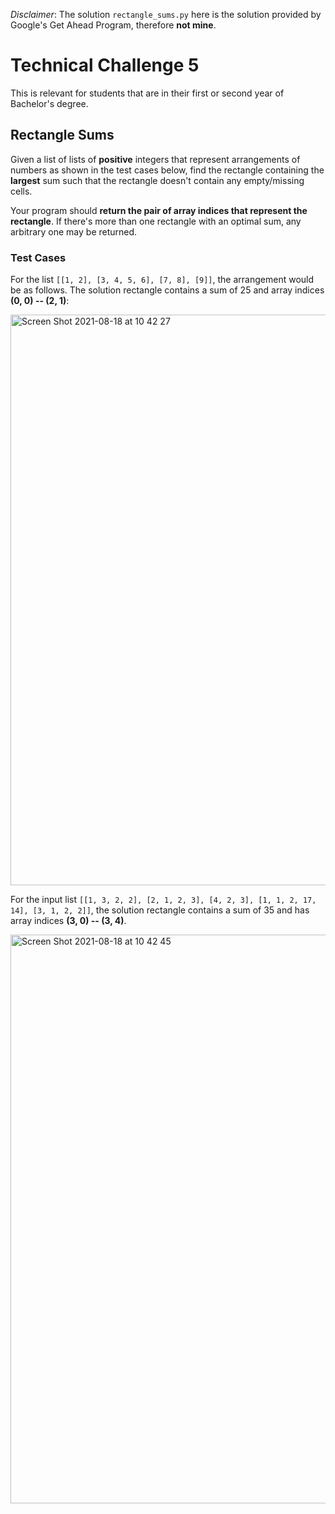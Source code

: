 *Disclaimer*: The solution ```rectangle_sums.py``` here is the solution provided by Google's Get Ahead Program, therefore **not mine**.

# Technical Challenge 5
This is relevant for students that are in their first or second year of Bachelor's degree.

## Rectangle Sums
Given a list of lists of **positive** integers that represent arrangements of numbers as shown in the test cases below, find the rectangle containing the **largest** sum such that the rectangle doesn't contain any empty/missing cells.

Your program should **return the pair of array indices that represent the rectangle**. If there's more than one rectangle with an optimal sum, any arbitrary one may be returned.

### Test Cases
For the list ```[[1, 2], [3, 4, 5, 6], [7, 8], [9]]```, the arrangement would be as follows. The solution rectangle contains a sum of 25 and array indices **(0, 0) -- (2, 1)**:

<img width="913" alt="Screen Shot 2021-08-18 at 10 42 27" src="https://user-images.githubusercontent.com/46791949/129833832-6bbe5989-cb91-4dbc-bb46-a24ed419dcfd.png">

<br>

For the input list ```[[1, 3, 2, 2], [2, 1, 2, 3], [4, 2, 3], [1, 1, 2, 17, 14], [3, 1, 2, 2]]```, the solution rectangle contains a sum of 35 and has array indices **(3, 0) -- (3, 4)**.

<img width="910" alt="Screen Shot 2021-08-18 at 10 42 45" src="https://user-images.githubusercontent.com/46791949/129833854-0ea2db2a-94af-4953-8a04-47c7446876d7.png">
